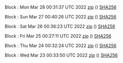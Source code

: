 Block [](https://testnet-insight.dashevo.org/insight/block/): Mon Mar 28 00:31:37 UTC 2022 [zip](https://dash-bootstrap.ams3.digitaloceanspaces.com/testnet/2022-03-28/bootstrap.dat.zip) () [SHA256](https://dash-bootstrap.ams3.digitaloceanspaces.com/testnet/2022-03-28/sha256.txt)

Block [](https://testnet-insight.dashevo.org/insight/block/): Sun Mar 27 00:40:26 UTC 2022 [zip](https://dash-bootstrap.ams3.digitaloceanspaces.com/testnet/2022-03-27/bootstrap.dat.zip) () [SHA256](https://dash-bootstrap.ams3.digitaloceanspaces.com/testnet/2022-03-27/sha256.txt)

Block [](https://testnet-insight.dashevo.org/insight/block/): Sat Mar 26 00:36:23 UTC 2022 [zip](https://dash-bootstrap.ams3.digitaloceanspaces.com/testnet/2022-03-26/bootstrap.dat.zip) () [SHA256](https://dash-bootstrap.ams3.digitaloceanspaces.com/testnet/2022-03-26/sha256.txt)

Block [](https://testnet-insight.dashevo.org/insight/block/): Fri Mar 25 00:27:11 UTC 2022 [zip](https://dash-bootstrap.ams3.digitaloceanspaces.com/testnet/2022-03-25/bootstrap.dat.zip) () [SHA256](https://dash-bootstrap.ams3.digitaloceanspaces.com/testnet/2022-03-25/sha256.txt)

Block [](https://testnet-insight.dashevo.org/insight/block/): Thu Mar 24 00:32:24 UTC 2022 [zip](https://dash-bootstrap.ams3.digitaloceanspaces.com/testnet/2022-03-24/bootstrap.dat.zip) () [SHA256](https://dash-bootstrap.ams3.digitaloceanspaces.com/testnet/2022-03-24/sha256.txt)

Block [](https://testnet-insight.dashevo.org/insight/block/): Wed Mar 23 00:33:50 UTC 2022 [zip](https://dash-bootstrap.ams3.digitaloceanspaces.com/testnet/2022-03-23/bootstrap.dat.zip) () [SHA256](https://dash-bootstrap.ams3.digitaloceanspaces.com/testnet/2022-03-23/sha256.txt)
